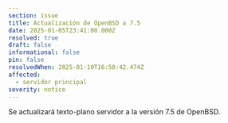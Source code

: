 ```yaml
---
section: issue
title: Actualización de OpenBSD a 7.5
date: 2025-01-05T23:41:00.000Z
resolved: true
draft: false
informational: false
pin: false 
resolvedWhen: 2025-01-10T16:50:42.474Z
affected:
  - servidor principal
severity: notice
---
```


Se actualizará texto-plano servidor a la versión 7.5 de OpenBSD.
